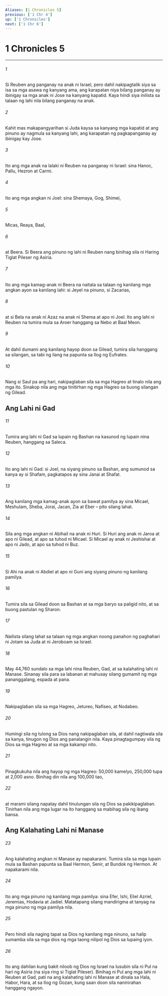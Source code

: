 ```yaml
---
Aliases: [1 Chronicles 5]
previous: ['1 Chr 4']
up: ['1 Chronicles']
next: ['1 Chr 6']
---
```

# 1 Chronicles 5

***


###### 1 


Si Reuben ang panganay na anak ni Israel, pero dahil nakipagtalik siya sa isa sa mga asawa ng kanyang ama, ang karapatan niya bilang panganay ay ibinigay sa mga anak ni Jose na kanyang kapatid. Kaya hindi siya inilista sa talaan ng lahi nila bilang panganay na anak. 


###### 2 


Kahit mas makapangyarihan si Juda kaysa sa kanyang mga kapatid at ang pinuno ay nagmula sa kanyang lahi, ang karapatan ng pagkapanganay ay ibinigay kay Jose. 


###### 3 


Ito ang mga anak na lalaki ni Reuben na panganay ni Israel: sina Hanoc, Pallu, Hezron at Carmi. 


###### 4 


Ito ang mga angkan ni Joel: sina Shemaya, Gog, Shimei, 


###### 5 


Micas, Reaya, Baal, 


###### 6 


at Beera. Si Beera ang pinuno ng lahi ni Reuben nang binihag sila ni Haring Tiglat Pileser ng Asiria. 


###### 7 


Ito ang mga kamag-anak ni Beera na naitala sa talaan ng kanilang mga angkan ayon sa kanilang lahi: si Jeyel na pinuno, si Zacarias, 


###### 8 


at si Bela na anak ni Azaz na anak ni Shema at apo ni Joel. Ito ang lahi ni Reuben na tumira mula sa Aroer hanggang sa Nebo at Baal Meon. 


###### 9 


At dahil dumami ang kanilang hayop doon sa Gilead, tumira sila hanggang sa silangan, sa tabi ng ilang na papunta sa Ilog ng Eufrates. 


###### 10 


Nang si Saul pa ang hari, nakipaglaban sila sa mga Hagreo at tinalo nila ang mga ito. Sinakop nila ang mga tinitirhan ng mga Hagreo sa buong silangan ng Gilead.

## Ang Lahi ni Gad 


###### 11 


Tumira ang lahi ni Gad sa lupain ng Bashan na kasunod ng lupain nina Reuben, hanggang sa Saleca. 


###### 12 


Ito ang lahi ni Gad: si Joel, na siyang pinuno sa Bashan, ang sumunod sa kanya ay si Shafam, pagkatapos ay sina Janai at Shafat. 


###### 13 


Ang kanilang mga kamag-anak ayon sa bawat pamilya ay sina Micael, Meshulam, Sheba, Jorai, Jacan, Zia at Eber – pito silang lahat. 


###### 14 


Sila ang mga angkan ni Abihail na anak ni Huri. Si Huri ang anak ni Jaroa at apo ni Gilead, at apo sa tuhod ni Micael. Si Micael ay anak ni Jeshishai at apo ni Jado, at apo sa tuhod ni Buz. 


###### 15 


Si Ahi na anak ni Abdiel at apo ni Guni ang siyang pinuno ng kanilang pamilya. 


###### 16 


Tumira sila sa Gilead doon sa Bashan at sa mga baryo sa paligid nito, at sa buong pastulan ng Sharon. 


###### 17 


Nailista silang lahat sa talaan ng mga angkan noong panahon ng paghahari ni Jotam sa Juda at ni Jeroboam sa Israel. 


###### 18 


May 44,760 sundalo sa mga lahi nina Reuben, Gad, at sa kalahating lahi ni Manase. Sinanay sila para sa labanan at mahusay silang gumamit ng mga pananggalang, espada at pana. 


###### 19 


Nakipaglaban sila sa mga Hagreo, Jetureo, Nafiseo, at Nodabeo. 


###### 20 


Humingi sila ng tulong sa Dios nang nakipaglaban sila, at dahil nagtiwala sila sa kanya, tinugon ng Dios ang panalangin nila. Kaya pinagtagumpay sila ng Dios sa mga Hagreo at sa mga kakampi nito. 


###### 21 


Pinagkukuha nila ang hayop ng mga Hagreo: 50,000 kamelyo, 250,000 tupa at 2,000 asno. Binihag din nila ang 100,000 tao, 


###### 22 


at marami silang napatay dahil tinulungan sila ng Dios sa pakikipaglaban. Tinirhan nila ang mga lugar na ito hanggang sa mabihag sila ng ibang bansa.

## Ang Kalahating Lahi ni Manase 


###### 23 


Ang kalahating angkan ni Manase ay napakarami. Tumira sila sa mga lupain mula sa Bashan papunta sa Baal Hermon, Senir, at Bundok ng Hermon. At napakarami nila. 


###### 24 


Ito ang mga pinuno ng kanilang mga pamilya: sina Efer, Ishi, Eliel Azriel, Jeremias, Hodavia at Jadiel. Matatapang silang mandirigma at tanyag na mga pinuno ng mga pamilya nila. 


###### 25 


Pero hindi sila naging tapat sa Dios ng kanilang mga ninuno, sa halip sumamba sila sa mga dios ng mga taong nilipol ng Dios sa lupaing iyon. 


###### 26 


Ito ang dahilan kung bakit niloob ng Dios ng Israel na lusubin sila ni Pul na hari ng Asiria (na siya ring si Tiglat Pileser). Binihag ni Pul ang mga lahi ni Reuben at Gad, pati na ang kalahating lahi ni Manase at dinala sa Hala, Habor, Hara, at sa Ilog ng Gozan, kung saan doon sila naninirahan hanggang ngayon.
